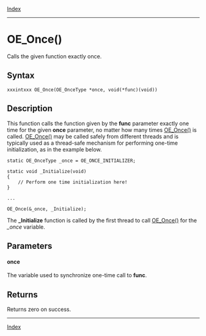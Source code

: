 [Index](index.md)

---
# OE_Once()

Calls the given function exactly once.

## Syntax

    xxxintxxx OE_Once(OE_OnceType *once, void(*func)(void))
## Description 

This function calls the function given by the **func** parameter exactly one time for the given **once** parameter, no matter how many times [OE_Once()](thread_8h_a4a5122ddbe1258fb449d9a1bdb4ad782_1a4a5122ddbe1258fb449d9a1bdb4ad782.md) is called. [OE_Once()](thread_8h_a4a5122ddbe1258fb449d9a1bdb4ad782_1a4a5122ddbe1258fb449d9a1bdb4ad782.md) may be called safely from different threads and is typically used as a thread-safe mechanism for performing one-time initialization, as in the example below.

```
static OE_OnceType _once = OE_ONCE_INITIALIZER;

static void _Initialize(void)
{
    // Perform one time initialization here!
}

...

OE_Once(&_once, _Initialize);
```



The **_Initialize** function is called by the first thread to call [OE_Once()](thread_8h_a4a5122ddbe1258fb449d9a1bdb4ad782_1a4a5122ddbe1258fb449d9a1bdb4ad782.md) for the *_once* variable.



## Parameters

#### once

The variable used to synchronize one-time call to **func**.

## Returns

Returns zero on success.

---
[Index](index.md)

